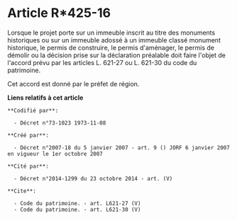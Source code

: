 # Article R*425-16

Lorsque le projet porte sur un immeuble inscrit au titre des monuments historiques ou sur un immeuble adossé à un immeuble
classé monument historique, le permis de construire, le permis d'aménager, le permis de démolir ou la décision prise sur la
déclaration préalable doit faire l'objet de l'accord prévu par les articles L. 621-27 ou L. 621-30 du code du patrimoine. 

Cet accord est donné par le préfet de région.

**Liens relatifs à cet article**

	**Codifié par**:

	  - Décret n°73-1023 1973-11-08

	**Créé par**:

	  - Décret n°2007-18 du 5 janvier 2007 - art. 9 () JORF 6 janvier 2007 en vigueur le 1er octobre 2007

	**Cité par**:

	  - Décret n°2014-1299 du 23 octobre 2014 - art. (V)

	**Cite**:

	  - Code du patrimoine. - art. L621-27 (V)
	  - Code du patrimoine. - art. L621-30 (V)
